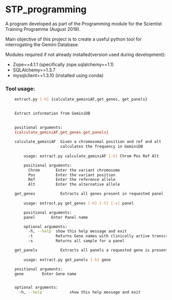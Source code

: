 # STP_programming

A program developed as part of the Programming module for the Scientist Training Programme (August 2019).

Main objective of this project is to create a useful python tool for interrogating the Gemini Database.

Modules required if not already installed(version used during development): 
*  Zope==4.1.1 (specifically zope.sqlalchemy==1.1)
*  SQLAlchemy==1.3.7
*  mysqlclient==1.3.10 (installed using conda)

    
### Tool usage: 

```bash 
    extract.py [-h] {calculate_geminiAF,get_genes, get_panels} 

    
    Extract information from GeminiDB
    

    positional arguments:
    {calculate_geminiAF,get_genes,get_panels}
    
    calculate_geminiAF  Given a chromosomal position and ref and alt
                        calculates the frequency in GeminiDB
        
        usage: extract.py calculate_geminiAF [-h] Chrom Pos Ref Alt

        positional arguments:
          Chrom       Enter the variant chromosome
          Pos         Enter the variant position
          Ref         Enter the reference allele
          Alt         Enter the alternative allele

    get_genes           Extracts all genes present in requested panel
        
        usage: extract.py get_genes [-h] [-t] [-s] panel

        positional arguments:
        panel       Enter Panel name

        optional arguments:
          -h, --help  show this help message and exit
          -t          Returns Gene names with clinically active transcripts
          -s          Returns all sample for a panel

    get_panels          Extracts all panels a requested gene is present.
        
        usage: extract.py get_panels [-h] gene

    positional arguments:
    gene        Enter Gene name


    optional arguments:
      -h, --help            show this help message and exit

   
```
